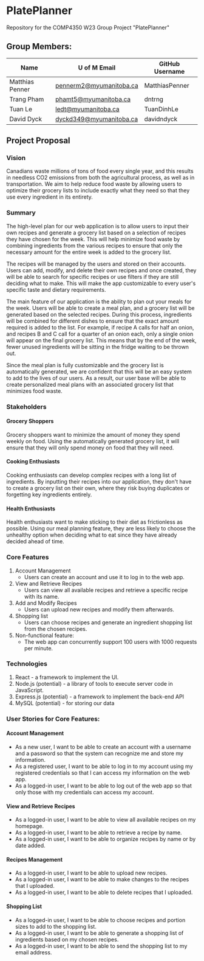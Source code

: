 # PlatePlanner

Repository for the COMP4350 W23 Group Project "PlatePlanner"

## Group Members:

| Name            | U of M Email            | GitHub Username |
|-----------------|-------------------------|-----------------|
| Matthias Penner | pennerm2@myumanitoba.ca | MatthiasPenner  |
| Trang Pham      | phamt5@myumanitoba.ca   | dntrng          |
| Tuan Le         | ledt@myumanitoba.ca     | TuanDinhLe      |
| David Dyck      | dyckd349@myumanitoba.ca | davidndyck      |

## Project Proposal

### Vision

Canadians waste millions of tons of food every single year, and this results in needless CO2 emissions from both the agricultural process, as well as in transportation. We aim to help reduce food waste by allowing users to optimize their grocery lists to include exactly what they need so that they use every ingredient in its entirety. 

### Summary

The high-level plan for our web application is to allow users to input their own recipes and generate a grocery list based on a selection of recipes they have chosen for the week. This will help minimize food waste by combining ingredients from the various recipes to ensure that only the necessary amount for the entire week is added to the grocery list. 

The recipes will be managed by the users and stored on their accounts. Users can add, modify, and delete their own recipes and once created, they will be able to search for specific recipes or use filters if they are still deciding what to make. This will make the app customizable to every user's specific taste and dietary requirements. 

The main feature of our application is the ability to plan out your meals for the week. Users will be able to create a meal plan, and a grocery list will be generated based on the selected recipes. During this process, ingredients will be combined for different dishes to ensure that the exact amount required is added to the list. For example, if recipe A calls for half an onion, and recipes B and C call for a quarter of an onion each, only a single onion will appear on the final grocery list. This means that by the end of the week, fewer unused ingredients will be sitting in the fridge waiting to be thrown out.

Since the meal plan is fully customizable and the grocery list is automatically generated, we are confident that this will be an easy system to add to the lives of our users. As a result, our user base will be able to create personalized meal plans with an associated grocery list that minimizes food waste.

### Stakeholders

#### Grocery Shoppers

Grocery shoppers want to minimize the amount of money they spend weekly on food. Using the automatically generated grocery list, it will ensure that they will only spend money on food that they will need.

#### Cooking Enthusiasts

Cooking enthusiasts can develop complex recipes with a long list of ingredients. By inputting their recipes into our application, they don't have to create a grocery list on their own, where they risk buying duplicates or forgetting key ingredients entirely. 

#### Health Enthusiasts

Health enthusiasts want to make sticking to their diet as frictionless as possible. Using our meal planning feature, they are less likely to choose the unhealthy option when deciding what to eat since they have already decided ahead of time. 

### Core Features

1. Account Management
    - Users can create an account and use it to log in to the web app.
2. View and Retrieve Recipes
    - Users can view all available recipes and retrieve a specific recipe with its name.
3. Add and Modify Recipes
    - Users can upload new recipes and modify them afterwards.
4. Shopping list
    - Users can choose recipes and generate an ingredient shopping list from the chosen recipes.
5. Non-functional feature:
    - The web app can concurrently support 100 users with 1000 requests per minute.

### Technologies
1. React - a framework to implement the UI.
2. Node.js (potential) - a library of tools to execute server code in JavaScript.
3. Express.js (potential) - a framework to implement the back-end API
4. MySQL (potential) - for storing our data

### User Stories for Core Features:

#### Account Management

- As a new user, I want to be able to create an account with a username and a password so that the system can recognize me and store my information.
- As a registered user, I want to be able to log in to my account using my registered credentials so that I can access my information on the web app.
- As a logged-in user, I want to be able to log out of the web app so that only those with my credentials can access my account.

#### View and Retrieve Recipes

- As a logged-in user, I want to be able to view all available recipes on my homepage.
- As a logged-in user, I want to be able to retrieve a recipe by name.
- As a logged-in user, I want to be able to organize recipes by name or by date added.

#### Recipes Management

- As a logged-in user, I want to be able to upload new recipes.
- As a logged-in user, I want to be able to make changes to the recipes that I uploaded.
- As a logged-in user, I want to be able to delete recipes that I uploaded.

#### Shopping List

- As a logged-in user, I want to be able to choose recipes and portion sizes to add to the shopping list.
- As a logged-in user, I want to be able to generate a shopping list of ingredients based on my chosen recipes.
- As a logged-in user, I want to be able to send the shopping list to my email address.


